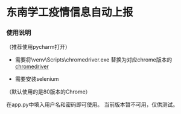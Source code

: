 # 东南学工疫情信息自动上报
### 使用说明
（推荐使用pycharm打开）


- 需要将\venv\Scripts\chromedriver.exe 替换为对应chrome版本的
[chromedriver](https://chromedriver.chromium.org/downloads "chromedriver") 

- 需要安装selenium

（默认使用的是80版本的Chrome）

在app.py中填入用户名和密码即可使用。
当前版本暂不可用，仅供测试。



